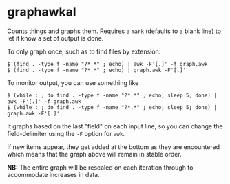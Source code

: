 # graphawkal

Counts things and graphs them.  Requires a `mark` (defaults to a blank line) to let it know a set of output is done.

To only graph once, such as to find files by extension:

    $ (find . -type f -name "?*.*" ; echo) | awk -F'[.]' -f graph.awk
    $ (find . -type f -name "?*.*" ; echo) | graph.awk -F'[.]'
    
To monitor output, you can use something like
    
    $ (while : ; do find . -type f -name "?*.*" ; echo; sleep 5; done) | awk -F'[.]' -f graph.awk
    $ (while : ; do find . -type f -name "?*.*" ; echo; sleep 5; done) | graph.awk -F'[.]'

It graphs based on the last "field" on each input line, so you can change the field-delimiter using the `-F` option for `awk`.

If new items appear, they get added at the bottom as they are encountered which means that the graph above will remain in stable order.

**NB:** The entire graph will be rescaled on each iteration through to accommodate increases in data.
